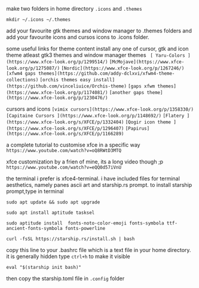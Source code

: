 make two folders in home directory
`.icons` and `.themes`
```
mkdir ~/.icons ~/.themes
```
add your favourite gtk themes and window manager to .themes folders
and add your favourite icons and cursos icons to .icons folder.

some useful links for theme content install any one of cursor, gtk and icon theme atleast
gtk3 themes and window manager themes
`
[ Yaru-Colors ](https://www.xfce-look.org/p/1299514/)`
`[McMojave](https://www.xfce-look.org/p/1275087/)`
`[Nordic](https://www.xfce-look.org/p/1267246/)`
`[xfwm4 gaps themes](https://github.com/addy-dclxvi/xfwm4-theme-collections)`
`[orchis themes easy install](https://github.com/vinceliuice/Orchis-theme)`
`[gaps xfwm themes](https://www.xfce-look.org/p/1174081/)`
`[another gaps theme](https://www.xfce-look.org/p/1230476/)`

cursors and icons
`[vimix cursors](https://www.xfce-look.org/p/1358330/)`
`[Capitaine Cursors ](https://www.xfce-look.org/p/1148692/)`
`[Flatery ](https://www.xfce-look.org/s/XFCE/p/1332404)`
`[Qogir icon theme ](https://www.xfce-look.org/s/XFCE/p/1296407)`
`[Papirus](https://www.xfce-look.org/s/XFCE/p/1166289)`

a complete tutorial to customise xfce in a specific way
`https://www.youtube.com/watch?v=oQ8RWtD3MTQ`
 
xfce customization by a frien of mine, its a long video though ;p
`https://www.youtube.com/watch?v=eQQ0d57iVnU`

the terminal i prefer is xfce4-terminal.
i have included files for terminal aesthetics, namely panes ascii art and starship.rs prompt.
to install starship prompt,type in terminal
```
sudo apt update && sudo apt upgrade
```
```
sudo apt install aptitude tasksel
```
```
sudo aptitude install  fonts-noto-color-emoji fonts-symbola ttf-ancient-fonts-symbola fonts-powerline 

```
```
curl -fsSL https://starship.rs/install.sh | bash

```
copy this line to your .bashrc file which is a text file in your home directory. it is generally hidden type `ctrl+h` to make it visible

```
eval "$(starship init bash)"

```
then copy the starship.toml file in `.config` folder
```











